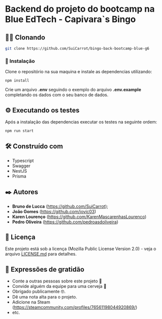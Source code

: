 # Backend do projeto do bootcamp na Blue EdTech - Capivara`s Bingo


## 👯‍♀️ Clonando

```bash
git clone https://github.com/SuiCarrot/bingo-back-bootcamp-blue-g6
```

### 🔧 Instalação

Clone o repositório na sua maquina e instale as dependencias utilizando:

```
npm install
```

Crie um arquivo **.env** seguindo o exemplo do arquivo **.env.example** completando os dados com o seu banco de dados.

## ⚙️ Executando os testes

Após a instalação das dependencias executar os testes na seguinte ordem:

```
npm run start
```

## 🛠️ Construído com

* Typescript
* Swagger
* NestJS
* Prisma

## ✒️ Autores

* **Bruno de Lucca** (https://github.com/SuiCarrot);
* **João Gomes** (https://github.com/jovic03)
* **Karen Lourenço** (https://github.com/KarenMascarenhasLourenco)
* **Pedro Oliveira** (https://github.com/pedroasdoliveira)

## 📄 Licença

Este projeto está sob a licença (Mozilla Public License Version 2.0) - veja o arquivo [LICENSE.md](https://github.com/SuiCarrot/bingo-back-bootcamp-blue-g6/blob/main/LICENSE) para detalhes.

## 🎁 Expressões de gratidão

* Conte a outras pessoas sobre este projeto 📢
* Convide alguém da equipe para uma cerveja 🍺
* Obrigado publicamente 🤓.
* Dê uma nota alta para o projeto.
* Adicione na Steam (https://steamcommunity.com/profiles/76561198044920869/)
* etc.
